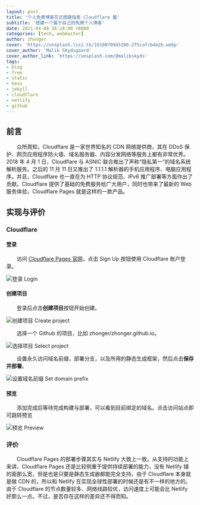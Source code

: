 ```yaml
---
layout: post
title: '个人免费博客花式搭建指南 Cloudflare 篇'
subtitle: '搭建一个属于自己的免费个人博客'
date: 2021-04-08 16:18:00 +0800
categories: [tech, webmaster]
author: zhonger
cover: 'https://unsplash.lisz.tk/1610070945206-2f5cafcb4e2b.webp'
cover_author: 'Malik Skydsgaard'
cover_author_link: 'https://unsplash.com/@malikskyds'
tags: 
- blog
- free
- static
- hexo
- jekyll
- cloudflare
- netlify
- github
---
```


## 前言

&emsp;&emsp;众所周知，Cloudflare 是一家世界知名的 CDN 网络提供商，其在 DDoS 保护、网页应用程序防火墙、域名服务器、内容分发网络等服务上都有非常优秀。2018 年 4 月 1 日，Cloudflare 与 ASNIC 联合推出了声称“隐私第一”的域名系统解析服务。之后的 11 月 11 日又推出了 1.1.1.1 解析器的手机应用程序、电脑应用程序。并且，Cloudflare 也一直在为 HTTP 协议规范、IPv6 推广部署等方面作出了贡献。Cloudflare 提供了基础的免费服务给广大用户，同时也带来了最新的 Web 服务体验，Cloudflare Pages 就是这样的一款产品。

## 实现与评价

### Cloudflare

#### 登录

&emsp;&emsp;访问 [Cloudflare Pages 官网](https://pages.cloudflare.com/)，点击 Sign Up 按钮使用 Cloudflare 账户登录。

![登录 Login](https://i.lisz.top/blog/a0C23w.webp)

#### 创建项目

&emsp;&emsp;登录后点击**创建项目**按钮开始创建。

![创建项目 Create project](https://i.lisz.top/blog/s12Jkr.webp)

&emsp;&emsp;选择一个 Github 的项目，比如 zhonger/zhonger.github.io。

![选择项目 Select project](https://i.lisz.top/blog/YwXaml.webp)

&emsp;&emsp;设置永久访问域名前缀，部署分支，以及所用的静态生成框架，然后点击**保存并部署**。

![设置域名前缀 Set domain prefix](https://i.lisz.top/blog/Q3uTjI.webp)

#### 预览

&emsp;&emsp;添加完成后等待完成构建与部署，可以看到目前绑定的域名。点击访问站点即可跳转预览

![预览 Preview](https://i.lisz.top/blog/t8ZdUt.webp)

### 评价

&emsp;&emsp;Cloudflare Pages 的部署步骤其实与 Netlify 大致上一致。从支持的功能上来讲，Cloudflare Pages 还是比较侧重于提供持续部署的能力，没有 Netlify 铺的面那么宽，但是也是只要是静态生成器都能完全支持。由于 Cloudflare 本身就是做 CDN 的，所以和 Netlify 在实现全球性部署的时候还是有不一样的地方的。由于 Cloudflare 的节点数量较多、网络线路较优，访问速度上可能会比 Netlify 好那么一点。不过，是否存在这样的差异还不得而知。
